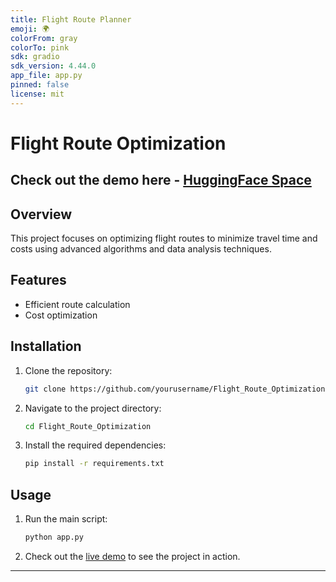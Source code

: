 ```yaml
---
title: Flight Route Planner
emoji: 🌍
colorFrom: gray
colorTo: pink
sdk: gradio
sdk_version: 4.44.0
app_file: app.py
pinned: false
license: mit
---
```


# Flight Route Optimization

## Check out the demo here -  [HuggingFace Space](https://huggingface.co/spaces/souvik0306/Flight_Route_Planner)

## Overview

This project focuses on optimizing flight routes to minimize travel time and costs using advanced algorithms and data analysis techniques.

## Features

- Efficient route calculation
- Cost optimization

## Installation

1. Clone the repository:
   ```bash
   git clone https://github.com/yourusername/Flight_Route_Optimization.git
   ```
2. Navigate to the project directory:
   ```bash
   cd Flight_Route_Optimization
   ```
3. Install the required dependencies:
   ```bash
   pip install -r requirements.txt
   ```

## Usage

1. Run the main script:
   ```bash
   python app.py
   ```
2. Check out the [live demo](https://huggingface.co/spaces/souvik0306/Flight_Route_Planner) to see the project in action.
---
